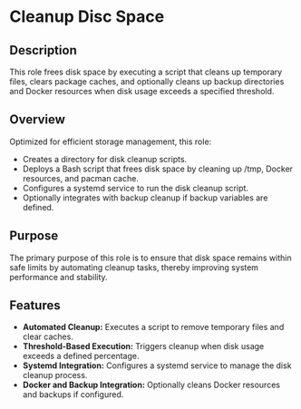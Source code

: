 # Cleanup Disc Space

## Description

This role frees disk space by executing a script that cleans up temporary files, clears package caches, and optionally cleans up backup directories and Docker resources when disk usage exceeds a specified threshold.

## Overview

Optimized for efficient storage management, this role:
- Creates a directory for disk cleanup scripts.
- Deploys a Bash script that frees disk space by cleaning up /tmp, Docker resources, and pacman cache.
- Configures a systemd service to run the disk cleanup script.
- Optionally integrates with backup cleanup if backup variables are defined.

## Purpose

The primary purpose of this role is to ensure that disk space remains within safe limits by automating cleanup tasks, thereby improving system performance and stability.

## Features

- **Automated Cleanup:** Executes a script to remove temporary files and clear caches.
- **Threshold-Based Execution:** Triggers cleanup when disk usage exceeds a defined percentage.
- **Systemd Integration:** Configures a systemd service to manage the disk cleanup process.
- **Docker and Backup Integration:** Optionally cleans Docker resources and backups if configured.
